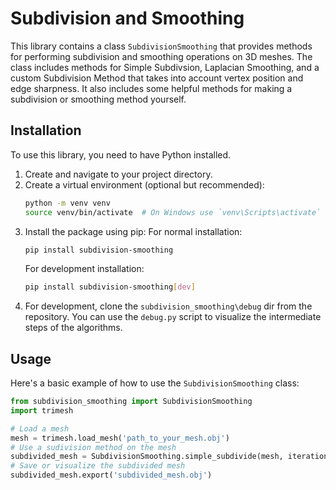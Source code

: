 # Subdivision and Smoothing
This library contains a class `SubdivisionSmoothing` that provides methods for performing subdivision and smoothing operations on 3D meshes. The class includes methods for Simple Subdivsion, Laplacian Smoothing, and a custom Subdivision Method that takes into account vertex position and edge sharpness. It also includes some helpful methods for making a subdivision or smoothing method yourself.

## Installation
To use this library, you need to have Python installed.
1. Create and navigate to your project directory.
2. Create a virtual environment (optional but recommended):
   ```bash
   python -m venv venv
   source venv/bin/activate  # On Windows use `venv\Scripts\activate`
   ```
3. Install the package using pip:
   For normal installation:
   ```bash
   pip install subdivision-smoothing
   ```
    For development installation:
    ```bash
    pip install subdivision-smoothing[dev]
    ```
4. For development, clone the `subdivision_smoothing\debug` dir from the repository. You can use the `debug.py` script to visualize the intermediate steps of the algorithms.

## Usage
Here's a basic example of how to use the `SubdivisionSmoothing` class:
```python
from subdivision_smoothing import SubdivisionSmoothing
import trimesh

# Load a mesh
mesh = trimesh.load_mesh('path_to_your_mesh.obj')
# Use a sudivision method on the mesh
subdivided_mesh = SubdivisionSmoothing.simple_subdivide(mesh, iterations=2)
# Save or visualize the subdivided mesh
subdivided_mesh.export('subdivided_mesh.obj')
```